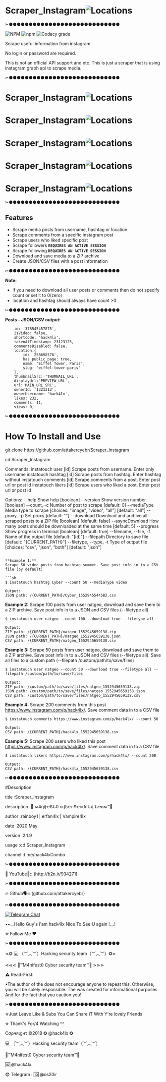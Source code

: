 # Scraper_Instagram![Locations](https://github.com/attakercyebr/haxk4lx_toolkit/blob/master/levlogo.png) 

✂●●●●●●●●●●●●●●●●●●●●●●●●●●●●

![NPM](https://img.shields.io/npm/l/instatouch.svg?style=for-the-badge) ![npm](https://img.shields.io/npm/v/instatouch.svg?style=for-the-badge) ![Codacy grade](https://img.shields.io/codacy/grade/037f8049f7e048a2b03a95fda8863f39.svg?style=for-the-badge)

Scrape useful information from instagram.

No login or password are required.

This is not an official API support and etc. This is just a scraper that is using instagram graph api to scrape media.

✂●●●●●●●●●●●●●●●●●●●●●●●●●●●●

# Scraper_Instagram![Locations](https://github.com/attakercyebr/Scraper_Instagram/blob/master/1.jpg) 

# Scraper_Instagram![Locations](https://github.com/attakercyebr/Scraper_Instagram/blob/master/2.jpg) 

# Scraper_Instagram![Locations](https://github.com/attakercyebr/Scraper_Instagram/blob/master/3.jpg) 

# Scraper_Instagram![Locations](https://github.com/attakercyebr/Scraper_Instagram/blob/master/4.jpg) 

# Scraper_Instagram![Locations](https://github.com/attakercyebr/Scraper_Instagram/blob/master/6.jpg) 


✂●●●●●●●●●●●●●●●●●●●●●●●●●●●●

## Features

-   Scrape media posts from username, hashtag or location
-   Scrape comments from a specific instagram post
-   Scrape users who liked specific post
-   Scrape followers **`REQUIRES AN ACTIVE SESSION`**
-   Scrape following **`REQUIRES AN ACTIVE SESSION`**
-   Download and save media to a ZIP archive
-   Create JSON/CSV files with a post information

✂●●●●●●●●●●●●●●●●●●●●●●●●●●●●

**Note:**

-   If you need to download all user posts or comments then do not specify count or set it to 0(zero)
-   location and hashtag should always have count >0

✂●●●●●●●●●●●●●●●●●●●●●●●●●●●●

**Posts - JSON/CSV output:**

```
    id: '378545457875',
    isVideo: false,
    shortcode: 'hack4lx',
    takenAtTimestamp: 23123123,
    commentsDisabled: false,
    location:{
        id: '258698578',
        has_public_page: true,
        name: 'Eiffel Tower, Paris',
        slug: 'eiffel-tower-paris'
    },
    thumbnailSrc: 'THUMNAIL_URL',
    displayUrl:'PREVIEW_URL',
    url:'MAIN_URL_SRC',
    ownerId: '1321313',
    ownerUsername: 'hack4lx',
    likes: 232,
    comments: 11,
    views: 0,
```
✂●●●●●●●●●●●●●●●●●●●●●●●●●●●●

# How To Install and Use

git clone https://github.com/attakercyebr/Scraper_Instagram

cd Scraper_Instagram

Commands:
  instatouch user [id]      Scrape posts from username. Enter only username
  instatouch hashtag [id]   Scrape posts from hashtag. Enter hashtag without
  instatouch comments [id]  Scrape comments from a post. Enter post url or post id
  instatouch likers [id]    Scrape users who liked a post. Enter post url or post id

Options:
  --help                  Show help                                    [boolean]
  --version               Show version number                          [boolean]
  --count, -c             Number of post to scrape                  [default: 0]
  --mediaType             Media type to scrape
                             [choices: "image", "video", "all"] [default: "all"]
  --proxy, -p             Set proxy                                [default: ""]
  --download              Download and archive all scraped posts to a ZIP file
                                                      [boolean] [default: false]
  --asyncDownload         How many posts should be downloaded at the same time
                                                                    [default: 5]
  --progress              Show progress in terminal    [boolean] [default: true]
  --filename, --file, -f  Name of the output file              [default: "[id]"]
  --filepath              Directory to save file
                                           [default: "{CURRENT_PATH}"]
  --filetype, --type, -t  Type of output file
                              [choices: "csv", "json", "both"] [default: "json"]
```

**Example 1:**
Scrape 50 video posts from hashtag summer. Save post info in to a CSV file (by default)

```sh
$ instatouch hashtag Cyber --count 50 --mediaType video

Output:
JSON path: /{CURRENT_PATH}/Cyber_1552945544582.csv
```

**Example 2:**
Scrape 100 posts from user natgeo, download and save them to a ZIP archive. Save post info in to a JSON and CSV files (--filetype all)

```
$ instatouch user natgeo --count 100 --download true --filetype all

Output:
ZIP path: /{CURRENT_PATH}/natgeo_1552945659138.zip
JSON path: /{CURRENT_PATH}/natgeo_1552945659138.json
CSV path: /{CURRENT_PATH}/natgeo_1552945659138.csv
```

**Example 3:**
Scrape 50 posts from user natgeo, download and save them to a ZIP archive. Save post info in to a JSON and CSV files (--filetype all). Save all files to a custom path (--filepath /custom/path/to/save/files)

```
$ instatouch user natgeo --count 50 --download true --filetype all --filepath /custom/path/to/save/files

Output:
ZIP path: /custom/path/to/save/files/natgeo_1552945659138.zip
JSON path: /custom/path/to/save/files/natgeo_1552945659138.json
CSV path: /custom/path/to/save/files/natgeo_1552945659138.csv
```

**Example 4:**
Scrape 200 comments from this post https://www.instagram.com/p/hack4lx/. Save comment data in to a CSV file

```
$ instatouch comments https://www.instagram.com/p/hack4lx/ --count 50

Output:
CSV path: /{CURRENT_PATH}/hack4lx_1552945659138.csv
```

**Example 5:**
Scrape 200 users who liked this post https://www.instagram.com/p/hack4lx/. Save comment data in to a CSV file

```
$ instatouch likers https://www.instagram.com/p/hack4lx/ --count 200

Output:
CSV path: /{CURRENT_PATH}/hack4lx_1552945659138.csv
```
✂●●●●●●●●●●●●●●●●●●●●●●●●●●●●

#Description

 title           :Scraper_Instagram
 
 description     :👊 ʍ4ղíƒҽՏԵ0 ϲվҍҽɾ ՏҽϲմɾíԵվ Եҽɑʍ™💪
 
 author          :rainboy1 | erfan4lx | Vampire4lx
 
 date            :2020 May
 
 version         :2.1.9
 
 usage           :cd Scraper_Instagram
 
 channel          :t.me/hack4lxCombo
 

✂●●●●●●●●●●●●●●●●●●●●●●●●●●●●

🦠 YouTube👣:: (http://b2n.ir/934271)

✂●●●●●●●●●●●●●●●●●●●●●●●●●●●●

🔥 Github🗣:: (github.com/attakercyebr)

✂●●●●●●●●●●●●●●●●●●●●●●●●●●●●

[![Telegram Chat](https://img.shields.io/badge/chat%20on-Telegram-blue.svg)](https://t.me/hack4lx)

••__Hello Guy's i'am hack4lx Nice To See U again !._.!

✯ Follow Me ♥

✂●●●●●●●●●●●●●●●●●●●●●●●●●●●●

⋖❂ 💻 （︶︿︶）Hacking security team（︶︿︶）❂⋗

⋖⋖⋖ 💢™M4nifest0 Cyber security team™💢 ⋗⋗⋗

⚠️ Read-First:

•The author of the does not encourage anyone to repeat this. Otherwise, you will be solely responsible. The was created for informational purposes. And for the fact that you caution you!

✂●●●●●●●●●●●●●●●●●●●●●●●●●●●●

✯Just Leave Like & Subs You Can Share iT With Y're lovely Friends

✯ Thank's For/4 Watching ^^

Cσρчяιgнτ ©2018 ✪ @hack4lx ✪

💻 （︶︿︶）Hacking security team（︶︿︶）

💢™M4nifest0 Cyber security team™💢

🆔 @hack4lx

😎 Telegram : 🆔 @os20ir
